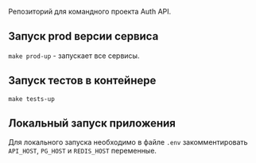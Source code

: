 Репозиторий для командного проекта Auth API.

## Запуск prod версии сервиса

`make prod-up` - запускает все сервисы.

## Запуск тестов в контейнере

`make tests-up`



## Локальный запуск приложения

Для локального запуска необходимо в файле `.env`
закомментировать `API_HOST`, `PG_HOST` и `REDIS_HOST` переменные. 

